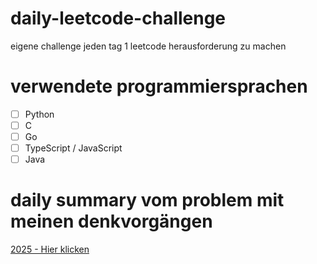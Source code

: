 # daily-leetcode-challenge

eigene challenge jeden tag 1 leetcode herausforderung zu machen

# verwendete programmiersprachen

- [ ] Python
- [ ] C
- [ ] Go
- [ ] TypeScript / JavaScript
- [ ] Java

# daily summary vom problem mit meinen denkvorgängen

[2025 - Hier klicken](2025/daily_summary.md)

